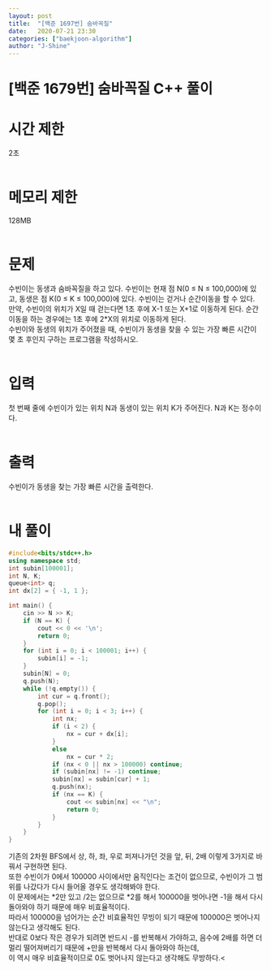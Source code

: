 ```yaml
---
layout: post
title:  "[백준 1697번] 숨바꼭질"
date:   2020-07-21 23:30
categories: ["baekjoon-algorithm"]
author: "J-Shine"
---
```

# \[백준 1679번] 숨바꼭질 C++ 풀이
# 시간 제한
2초<br><br>

# 메모리 제한
128MB<br><br>

# 문제  
수빈이는 동생과 숨바꼭질을 하고 있다. 수빈이는 현재 점 N(0 ≤ N ≤ 100,000)에 있고, 동생은 점 K(0 ≤ K ≤ 100,000)에 있다. 수빈이는 걷거나 순간이동을 할 수 있다.<br>
만약, 수빈이의 위치가 X일 때 걷는다면 1초 후에 X-1 또는 X+1로 이동하게 된다. 순간이동을 하는 경우에는 1초 후에 2*X의 위치로 이동하게 된다.<br>
수빈이와 동생의 위치가 주어졌을 때, 수빈이가 동생을 찾을 수 있는 가장 빠른 시간이 몇 초 후인지 구하는 프로그램을 작성하시오.<br><br>

# 입력  
첫 번째 줄에 수빈이가 있는 위치 N과 동생이 있는 위치 K가 주어진다. N과 K는 정수이다.<br><br>

# 출력  
수빈이가 동생을 찾는 가장 빠른 시간을 출력한다.<br><br>

# 내 풀이

```c++
#include<bits/stdc++.h>
using namespace std;
int subin[100001];
int N, K;
queue<int> q;
int dx[2] = { -1, 1 };

int main() {
	cin >> N >> K;
	if (N == K) {
		cout << 0 << '\n';
		return 0;
	}
	for (int i = 0; i < 100001; i++) {
		subin[i] = -1;
	}
	subin[N] = 0;
	q.push(N);
	while (!q.empty()) {
		int cur = q.front();
		q.pop();
		for (int i = 0; i < 3; i++) {
			int nx;
			if (i < 2) {
				nx = cur + dx[i];
			}
			else
				nx = cur * 2;
			if (nx < 0 || nx > 100000) continue;
			if (subin[nx] != -1) continue;
			subin[nx] = subin[cur] + 1;
			q.push(nx);
			if (nx == K) {
				cout << subin[nx] << "\n";
				return 0;
			}
		}
	}
}
```
기존의 2차원 BFS에서 상, 하, 좌, 우로 퍼져나가던 것을 앞, 뒤, 2배 이렇게 3가지로 바꿔서 구현하면 된다.<br>
또한 수빈이가 0에서 100000 사이에서만 움직인다는 조건이 없으므로, 수빈이가 그 범위를 나갔다가 다시 들어올 경우도 생각해봐야 한다.<br>
이 문제에서는 *2만 있고 /2는 없으므로 *2를 해서 100000을 벗어나면 -1을 해서 다시 돌아와야 하기 때문에 매우 비효율적이다.<br>
따라서 100000을 넘어가는 순간 비효율적인 무빙이 되기 때문에 100000은 벗어나지 않는다고 생각해도 된다.<br>
반대로 0보다 작은 경우가 되려면 반드시 -를 반복해서 가야하고,  음수에 2배를 하면 더 멀리 떨어져버리기 때문에 +만을 반복해서 다시 돌아와야 하는데, <br>
이 역시 매우 비효율적이므로 0도 벗어나지 않는다고 생각해도 무방하다.<

